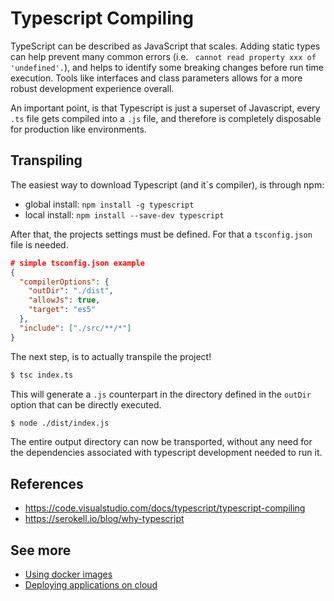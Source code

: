 # Typescript Compiling

TypeScript can be described as JavaScript that scales. Adding static types can help prevent many common errors (i.e. ` cannot read property xxx of 'undefined'.`), and helps to identify some breaking changes before run time execution. Tools like interfaces and class parameters allows for a more robust development experience overall.

An important point, is that Typescript is just a superset of Javascript, every `.ts` file gets compiled into a `.js` file, and therefore is completely disposable for production like environments.

## Transpiling

The easiest way to download Typescript (and it`s compiler), is through npm:

- global install: `npm install -g typescript`
- local install: `npm install --save-dev typescript`

After that, the projects settings must be defined. For that a `tsconfig.json` file is needed.

```json
# simple tsconfig.json example
{
  "compilerOptions": {
    "outDir": "./dist",
    "allowJs": true,
    "target": "es5"
  },
  "include": ["./src/**/*"]
}
```

The next step, is to actually transpile the project!

```bash
$ tsc index.ts
```

This will generate a `.js` counterpart in the directory defined in the `outDir` option that can be directly executed.

```bash
$ node ./dist/index.js
```

The entire output directory can now be transported, without any need for the dependencies associated with typescript development needed to run it.

## References

- https://code.visualstudio.com/docs/typescript/typescript-compiling
- https://serokell.io/blog/why-typescript

## See more

- [Using docker images](./docker_images.md)
- [Deploying applications on cloud](../infrastructure/readme.md)

